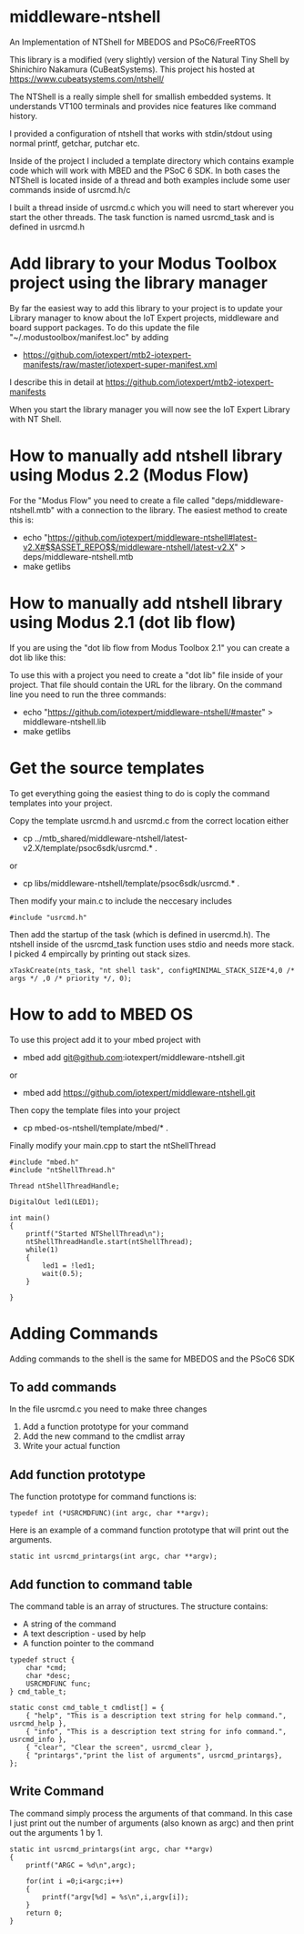 # middleware-ntshell

An Implementation of NTShell for MBEDOS and PSoC6/FreeRTOS

This library is a modified (very slightly) version of the Natural Tiny Shell by Shinichiro Nakamura (CuBeatSystems).  This project his hosted at https://www.cubeatsystems.com/ntshell/

The NTShell is a really simple shell for smallish embedded systems.  It understands VT100 terminals and provides nice features like command history.

I provided a configuration of ntshell that works with stdin/stdout using normal printf, getchar, putchar etc.

Inside of the project I included a template directory which contains example code which will work with MBED and the PSoC 6 SDK.  In both cases the NTShell is located inside of a thread and both examples include some user commands inside of usrcmd.h/c

I built a thread inside of usrcmd.c which you will need to start wherever you start the other threads.  The task function is named usrcmd_task and is defined in usrcmd.h

# Add library to your Modus Toolbox project using the library manager
By far the easiest way to add this library to your project is to update your Library manager to know about the IoT Expert projects, middleware and board support packages.  To do this update the file "~/.modustoolbox/manifest.loc" by adding
* https://github.com/iotexpert/mtb2-iotexpert-manifests/raw/master/iotexpert-super-manifest.xml

I describe this in detail at
https://github.com/iotexpert/mtb2-iotexpert-manifests

When you start the library manager you will now see the IoT Expert Library with NT Shell.

# How to manually add ntshell library using Modus 2.2 (Modus Flow)
For the "Modus Flow" you need to create a file called "deps/middleware-ntshell.mtb" with a connection to the library.  The easiest method to create this is:
* echo "https://github.com/iotexpert/middleware-ntshell#latest-v2.X#$$ASSET_REPO$$/middleware-ntshell/latest-v2.X" > deps/middleware-ntshell.mtb
* make getlibs

# How to manually add ntshell library using Modus 2.1 (dot lib flow)
If you are using the "dot lib flow from Modus Toolbox 2.1" you can create a dot lib like this:

To use this with a project you need to create a "dot lib" file inside of your project.  That file should contain the URL for the library.  On the command line you need to run the three commands:
* echo "https://github.com/iotexpert/middleware-ntshell/#master" > middleware-ntshell.lib
* make getlibs

# Get the source templates
To get everything going the easiest thing to do is coply the command templates into your project.

Copy the template usrcmd.h and usrcmd.c from the correct location either

* cp ../mtb_shared/middleware-ntshell/latest-v2.X/template/psoc6sdk/usrcmd.* .

or

* cp libs/middleware-ntshell/template/psoc6sdk/usrcmd.* .

Then modify your main.c to include the neccesary includes

```
#include "usrcmd.h"
```

Then add the startup of the task (which is defined in usercmd.h).  The ntshell inside of the usrcmd_task function uses stdio and needs more stack.  I picked 4 empircally by printing out stack sizes.

```
xTaskCreate(nts_task, "nt shell task", configMINIMAL_STACK_SIZE*4,0 /* args */ ,0 /* priority */, 0);
```


# How to add to MBED OS

To use this project add it to your mbed project with
* mbed add git@github.com:iotexpert/middleware-ntshell.git

or

* mbed add https://github.com/iotexpert/middleware-ntshell.git

Then copy the template files into your project
* cp mbed-os-ntshell/template/mbed/* .

Finally modify your main.cpp to start the ntShellThread

```
#include "mbed.h"
#include "ntShellThread.h"

Thread ntShellThreadHandle;

DigitalOut led1(LED1);

int main()
{
    printf("Started NTShellThread\n");
    ntShellThreadHandle.start(ntShellThread);
    while(1)
    {
        led1 = !led1;
        wait(0.5);
    }

}
```
# Adding Commands
Adding commands to the shell is the same for MBEDOS and the PSoC6 SDK

## To add commands
In the file usrcmd.c you need to make three changes
1. Add a function prototype for your command
2. Add the new command to the cmdlist array
3. Write your actual function

## Add function prototype
The function prototype for command functions is:
```
typedef int (*USRCMDFUNC)(int argc, char **argv);
```
Here is an example of a command function prototype that will print out the arguments.
```
static int usrcmd_printargs(int argc, char **argv);
```
## Add function to command table
The command table is an array of structures.  The structure contains: 
* A string of the command
* A text description - used by help
* A function pointer to the command
```
typedef struct {
    char *cmd;
    char *desc;
    USRCMDFUNC func;
} cmd_table_t;

static const cmd_table_t cmdlist[] = {
    { "help", "This is a description text string for help command.", usrcmd_help },
    { "info", "This is a description text string for info command.", usrcmd_info },
    { "clear", "Clear the screen", usrcmd_clear },
    { "printargs","print the list of arguments", usrcmd_printargs},
};
```
## Write Command

The command simply process the arguments of that command.  In this case I just print out the number of arguments (also known as argc) and then print out the arguments 1 by 1.

```
static int usrcmd_printargs(int argc, char **argv)
{
    printf("ARGC = %d\n",argc);

    for(int i =0;i<argc;i++)
    {
        printf("argv[%d] = %s\n",i,argv[i]);
    }
    return 0;
}
```


